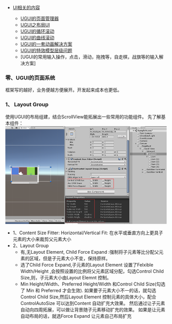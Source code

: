 
* [UI相关的内容]()

    * [UGUI的页面管理器](#000)
    * [UGUI之布局UI](#001)
    * [UGUI的循环滚动](#001)
    * [UGUI的曲线滚动](#)
    * [UGUI的一套动画解决方案]()
    * [UGUI的特效模型层级问题](#00)
    * [UGUI的常用输入操作，点击，滑动，拖拽等，自走棋，战旗等的输入解决方案]
  
<h3 id= "000">零、UGUI的页面系统 </h3>    
    框架写的越好，业务便越方便展开。开发起来成本也更低。

<h3 id="001">1、 Layout Group </h3>

使用UGUI的布局组建，结合ScrollView能拓展出一些常用的功能组件。
先了解基本组件：
![](Media/LayoutGroup.png)
- 1、Content Size Fitter:
    Horizontal/Vertical Fit:
    在水平或垂直方向上更具子元素的大小来裁剪父元素大小
- 2、Layout Group
    * 有,无Layout Element, Child Force Expand :强制将子元素等比分配父元素的区域，但是子元素大小不变，保持原样。
    * 选了Child Force Expand,子元素的Layout Element 设置了Felxible Width/Height ,会按照设置的比例将父元素区域分配，勾选Control Child Size,则，子元素大小由Layout Elemnt 控制。
    * Min Height/Width、Preferred Height/Width 和Control Child Size(勾选了 Min 和 Preferred 才会生效). 
  如果要子元素大小不一的话，就勾选Control Child Size,然后Layout Element 控制元素的具体大小，配合ControlAutoSize 可以达到Content 自动扩充大效果。 然后通过让子元素自动向四周拓展，可以做让背景随子元素移动扩充的效果。 如果是让元素自动布局的话，就选Force Expand 让元素自己布局扩充

